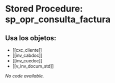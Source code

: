 # Stored Procedure: sp_opr_consulta_factura

## Usa los objetos:
- [[cxc_cliente]]
- [[inv_cabdoc]]
- [[inv_cuedoc]]
- [[v_inv_docum_std]]

*No code available.*
